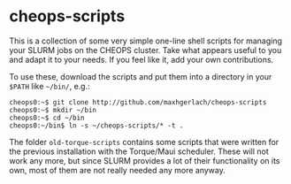 cheops-scripts
==============

This is a collection of some very simple one-line shell scripts for
managing your SLURM jobs on the CHEOPS cluster.  Take what appears
useful to you and adapt it to your needs.  If you feel like it, add
your own contributions.

To use these, download the scripts and put them into a directory in
your `$PATH` like `~/bin/`, e.g.:

```
cheops0:~$ git clone http://github.com/maxhgerlach/cheops-scripts
cheops0:~$ mkdir ~/bin
cheops0:~$ cd ~/bin
cheops0:~/bin$ ln -s ~/cheops-scripts/* -t .
```

The folder `old-torque-scripts` contains some scripts
that were written for the previous installation with the Torque/Maui scheduler.  These
will not work any more, but since SLURM provides a lot of their
functionality on its own, most of them are not really needed any more
anyway.
